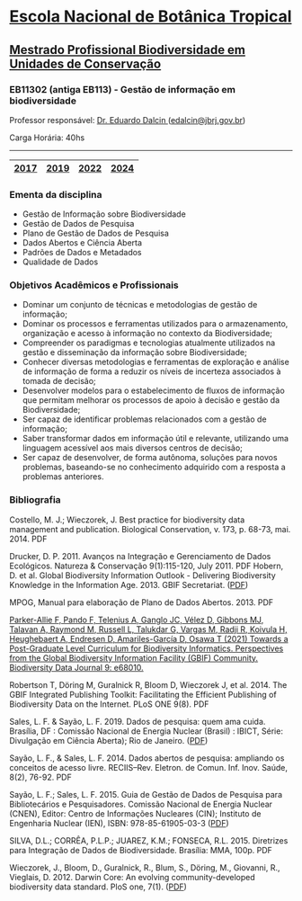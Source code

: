 # [Escola Nacional de Botânica Tropical](https://www.gov.br/jbrj/pt-br/assuntos/educacao/escola-nacional-de-botanica-tropical-20-anos)

## [Mestrado Profissional Biodiversidade em Unidades de Conservação](https://w2.solucaoatrio.net.br/somos/jbrj-mpenbt/index.php/pt/)
### EB11302 (antiga EB113) - Gestão de informação em biodiversidade
Professor responsável: [Dr. Eduardo Dalcin ](https://eduardo.dalc.in/)(edalcin@jbrj.gov.br)

Carga Horária: 40hs
<hr>

| [2017](https://sites.google.com/jbrj.org/eb1132017/p%C3%A1gina-inicial) | [2019](https://sites.google.com/jbrj.org/eb1132019/p%C3%A1gina-inicial) | [2022](https://github.com/edalcin/eb11302/tree/main/2022) | [2024](https://github.com/edalcin/eb11302/tree/main/2024) |
|---|---|---|---|

### __Ementa da disciplina__
* Gestão de Informação sobre Biodiversidade
* Gestão de Dados de Pesquisa
* Plano de Gestão de Dados de Pesquisa
* Dados Abertos e Ciência Aberta
* Padrões de Dados e Metadados
* Qualidade de Dados


### __Objetivos Acadêmicos e Profissionais__
* Dominar um conjunto de técnicas e metodologias de gestão de informação;
* Dominar os processos e ferramentas utilizados para o armazenamento, organização e acesso à informação no contexto da Biodiversidade;
* Compreender os paradigmas e tecnologias atualmente utilizados na gestão e disseminação da informação sobre Biodiversidade;
* Conhecer diversas metodologias e ferramentas de exploração e análise de informação de forma a reduzir os níveis de incerteza associados à tomada de decisão;
* Desenvolver modelos para o estabelecimento de fluxos de informação que permitam melhorar os processos de apoio à decisão e gestão da Biodiversidade;
* Ser capaz de identificar problemas relacionados com a gestão de informação;
* Saber transformar dados em informação útil e relevante, utilizando uma linguagem acessível aos mais diversos centros de decisão;
* Ser capaz de desenvolver, de forma autônoma, soluções para novos problemas, baseando-se no conhecimento adquirido com a resposta a problemas anteriores.

### __Bibliografia__
Costello, M. J.; Wieczorek, J. Best practice for biodiversity data management and publication. Biological Conservation, v. 173, p. 68-73, mai. 2014. PDF

Drucker, D. P. 2011. Avanços na Integração e Gerenciamento de Dados Ecológicos. Natureza & Conservação 9(1):115-120, July 2011. PDF
Hobern, D. et al. Global Biodiversity Information Outlook - Delivering Biodiversity Knowledge in the Information Age. 2013. GBIF Secretariat. ([PDF](http://doi.editoracubo.com.br/10.4322/natcon.2011.016))

MPOG, Manual para elaboração de Plano de Dados Abertos. 2013. PDF

[Parker-Allie F, Pando F, Telenius A, Ganglo JC, Vélez D, Gibbons MJ, Talavan A, Raymond M, Russell L, Talukdar G, Vargas M, Radji R, Koivula H, Heughebaert A, Endresen D, Amariles-García D, Osawa T (2021) Towards a Post-Graduate Level Curriculum for Biodiversity Informatics. Perspectives from the Global Biodiversity Information Facility (GBIF) Community. Biodiversity Data Journal 9: e68010.](https://doi.org/10.3897/BDJ.9.e68010)

Robertson T, Döring M, Guralnick R, Bloom D, Wieczorek J, et al. 2014. The GBIF Integrated Publishing Toolkit: Facilitating the Efficient Publishing of Biodiversity Data on the Internet. PLoS ONE 9(8). PDF

Sales, L. F. & Sayão, L. F. 2019. Dados de pesquisa: quem ama cuida. Brasília, DF : Comissão Nacional de Energia Nuclear (Brasil) : IBICT, Série: Divulgação em Ciência Aberta); Rio de Janeiro. ([PDF](https://livroaberto.ibict.br/bitstream/123456789/1083/2/cartilha%20dados%20de%20pesquisa.pdf))

Sayão, L. F., & Sales, L. F. 2014. Dados abertos de pesquisa: ampliando os conceitos de acesso livre. RECIIS–Rev. Eletron. de Comun. Inf. Inov. Saúde, 8(2), 76-92. PDF

Sayão, L. F.; Sales, L. F. 2015. Guia de Gestão de Dados de Pesquisa para Bibliotecários e Pesquisadores. Comissão Nacional de Energia Nuclear (CNEN), Editor: Centro de Informações Nucleares (CIN); Instituto de Engenharia Nuclear (IEN), ISBN: 978-85-61905-03-3 ([PDF](http://www.icb.usp.br/~sbibicb/images/guia%20gestaoPDF/Guia%20de%20gestao%20dados%20de%20pesquisa.pdf))

SILVA, D.L.; CORRÊA, P.L.P.; JUAREZ, K.M.; FONSECA, R.L. 2015. Diretrizes para Integração de Dados de Biodiversidade. Brasília: MMA, 100p. PDF

Wieczorek, J., Bloom, D., Guralnick, R., Blum, S., Döring, M., Giovanni, R., Vieglais, D. 2012. Darwin Core: An evolving community-developed biodiversity data standard. PloS one, 7(1). ([PDF](https://journals.plos.org/plosone/article/file?id=10.1371/journal.pone.0029715&type=printable))
